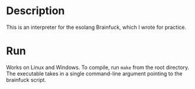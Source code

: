 # Description

This is an interpreter for the esolang Brainfuck, which I wrote for practice.

# Run

Works on Linux and Windows. To compile, run `make` from the root directory.
The executable takes in a single command-line argument pointing to the brainfuck script.
